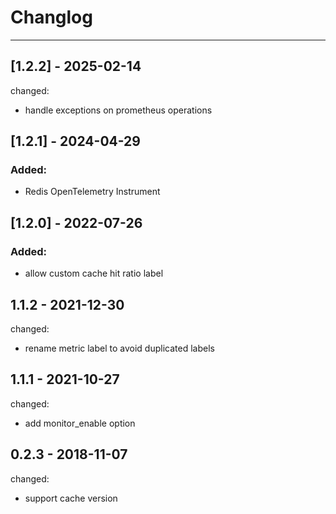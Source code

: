 # Changlog

---

## [1.2.2] - 2025-02-14

changed:

- handle exceptions on prometheus operations

## [1.2.1] - 2024-04-29

### Added:

- Redis OpenTelemetry Instrument

## [1.2.0] - 2022-07-26

### Added:

- allow custom cache hit ratio label

## 1.1.2 - 2021-12-30

changed:

- rename metric label to avoid duplicated labels

## 1.1.1 - 2021-10-27

changed:

- add monitor_enable option

## 0.2.3 - 2018-11-07

changed:

- support cache version
